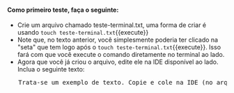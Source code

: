 #### Como primeiro teste, faça o seguinte:
  * Crie um arquivo chamado teste-terminal.txt, uma forma de criar é usando `touch teste-terminal.txt`{{execute}}
  * Note que, no texto anterior, você simplesmente poderia ter clicado na "seta" que tem logo após o `touch teste-terminal.txt`{{execute}}. Isso fará com que você execute o comando diretamente no terminal ao lado.
  * Agora que você já criou o arquivo, edite ele na IDE disponível ao lado. Inclua o seguinte texto:

   <pre class="file" data-filename="teste-terminal.txt" data-target="replace">
   Trata-se um exemplo de texto. Copie e cole na IDE (no arquivo teste-terminal.txt)
   </pre>
